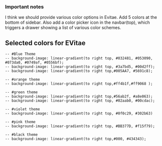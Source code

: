 ### Important notes
I think we should provide various color options in Evitae. Add 5 colors at the bottom of sidebar. Also add a color picker icon in the navbar(top), which triggers a drawer showing a list of various color schemes.
## Selected colors for EVitae
    -- #Blue Theme
    -- background-image: linear-gradient(to right top, #032481, #053090, #073da0, #0749af, #0556bf);
    -- background-image: linear-gradient(to right top, #3a7bd5, #00d2ff);
    -- background-image: linear-gradient(to right top,#005AA7, #5691c8);
    
    -- #orange theme
    -- background-image: linear-gradient(to right top,#ff4b1f,#ff9068 );
    
    -- #green theme
    -- background-image: linear-gradient(to right top,#56ab2f, #a8e063);
    -- background-image: linear-gradient(to right top, #02aab0, #00cdac);
    
    -- #violet theme
    -- background-image: linear-gradient(to right top, #0f0c29, #302b63)
    
    -- #pink theme
    -- background-image: linear-gradient(to right top, #BB377D, #f15f79);
    
    -- #black theme
    -- background-image: linear-gradient(to right top,#000, #434343);
    
